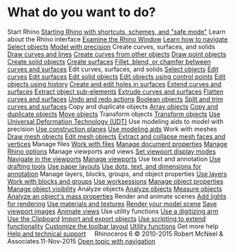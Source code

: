 ---
---


# What do you want to do?
Start Rhino
 [Starting Rhino with shortcuts, schemes, and "safe mode"](startingrhino.html) 
Learn about the Rhino interface
 [Examine the Rhino Window](rhino-window.html) 
 [Learn how to navigate](sak-navigate.html) 
 [Select objects](select-objects.html) 
 [Model with precision](sak-precisionmodeling.html) 
Create curves, surfaces, and solids
 [Draw curves and lines](sak-curve.html) 
 [Create curves from other objects](sak-curvefromobject.html) 
 [Draw point objects](sak-point.html) 
 [Create solid objects](sak-solid.html) 
 [Create surfaces](sak-surface.html) 
 [Fillet, blend, or chamfer between curves and surfaces](sak-fillet-blend-chamfer.html) 
Edit curves, surfaces, and solids
 [Select objects](sak-selectobjects.html) 
 [Edit curves](sak-curvetools.html) 
 [Edit surfaces](sak-surfacetools.html) 
 [Edit solid objects](sak-solidtools.html) 
 [Edit objects using control points](sak-pointediting.html) 
 [Edit objects using history](sak-history.html) 
 [Create and edit holes in surfaces](sak-holes.html) 
 [Extend curves and surfaces](sak-extend.html) 
 [Extract object sub-elements](sak-extract.html) 
 [Extrude curves and surfaces](sak-extrude.html) 
 [Flatten curves and surfaces](sak-flatten.html) 
 [Undo and redo actions](sak-undo.html) 
 [Boolean objects](sak-boolean.html) 
 [Split and trim curves and surfaces](sak-splittrim.html) 
Copy and duplicate objects
 [Array objects](sak-array.html) 
 [Copy and duplicate objects](sak-copyandduplicate.html) 
 [Move objects](sak-move.html) 
Transform objects
 [Transform objects](sak-transform.html) 
 [Use Universal Deformation Technology (UDT)](sak-udt.html) 
Use modeling aids to model with precision
 [Use construction planes](sak-cplanes.html) 
 [Use modeling aids](sak-modelingaids.html) 
Work with meshes
 [Draw mesh objects](sak-mesh.html) 
 [Edit mesh objects](sak-meshtools.html) 
 [Extract and collapse mesh faces and vertices](sak-collapsemesh.html) 
Manage files
 [Work with files](sak-file.html) 
 [Manage document properties](sak-documentproperties.html) 
 [Manage Rhino options](sak-options.html) 
Manage viewports and views
 [Set viewport display modes](sak-displaymodes.html) 
 [Navigate in the viewports](sak-navigate.html) 
 [Manage viewports](sak-viewports.html) 
Use text and annotation
 [Use drafting tools](sak-drafting.html) 
 [Use paper layouts](sak-drafting.html) 
 [Use dots, text, and dimensions for annotation](sak-textanddimensions.html) 
Manage layers, blocks, groups, and object properties
 [Use layers](sak-layer.html) 
 [Work with blocks and groups](sak-blocksgroups.html) 
 [Use worksessions](sak-blocksgroups.html) 
 [Manage object properties](sak-objectproperties.html) 
 [Manage object visibility](sak-visibility.html) 
Analyze objects
 [Analyze objects](sak-analysis.html) 
 [Measure objects](sak-measure.html) 
 [Analyze an object's mass properties](sak-massproperties.html) 
Render and animate scenes
 [Add lights for rendering](sak-lights.html) 
 [Use materials and textures](sak-materialsandtextures.html) 
 [Render your model scene](sak-render.html) 
 [Save viewport images](sak-saveviewportimage.html) 
 [Animate views](sak-animation.html) 
Use utility functions
 [Use a digitizing arm](sak-3ddigitizing.html) 
 [Use the Clipboard](sak-clipboardactions.html) 
 [Import and export objects](sak-importexport.html) 
 [Use scripting to extend functionality](sak-scripting.html) 
 [Customize the toolbar layout](sak-toolbarlayout.html) 
 [Utility functions](sak-utilities.html) 
Get more help
 [Help and technical support](sak-help.html) 
&#160;
&#160;
Rhinoceros 6 © 2010-2015 Robert McNeel &amp; Associates.11-Nov-2015
 [Open topic with navigation](welcome-to-rhinoceros.html) 

